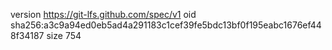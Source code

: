 version https://git-lfs.github.com/spec/v1
oid sha256:a3c9a94ed0eb5ad4a291183c1cef39fe5bdc13bf0f195eabc1676ef448f34187
size 754
